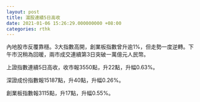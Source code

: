 ```yaml
---
layout: post
title: 滬股連續5日高收
date: 2021-01-06 15:26:29.000000000 +08:00
categories: rthk
---
```


內地股市反覆靠穩。3大指數高開，創業板指數曾升逾1%，但走勢一度逆轉。下午市況稍為回暖，兩市成交連續第3日突破一萬億元人民幣。

上證指數連續5日高收，收市報3550點，升22點，升幅0.63%。

深證成份指數報15187點，升40點，升幅0.26%。

創業板指數報3115點，升17點，升幅0.55%。
